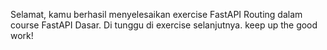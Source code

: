 Selamat, kamu berhasil menyelesaikan exercise FastAPI Routing dalam course FastAPI Dasar. Di tunggu di exercise selanjutnya. keep up the good work!

